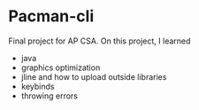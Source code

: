 Pacman-cli
==========

Final project for AP CSA. On this project, I learned
 * java
 * graphics optimization
 * jline and how to upload outside libraries
 * keybinds
 * throwing errors
